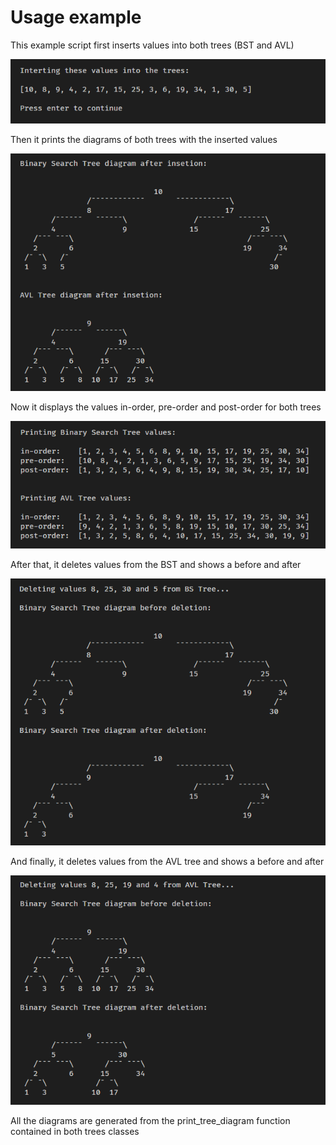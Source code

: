# Usage example

This example script first inserts values into both trees (BST and AVL)

![Values to be inserted the trees](assets/image01.png "Values to be inserted the trees")

Then it prints the diagrams of both trees with the inserted values

![Diagrams of both trees](assets/image02.png "Diagrams of both trees")

Now it displays the values in-order, pre-order and post-order for both trees

![values in-order, pre-order and post-order for both trees](assets/image03.png "values in-order, pre-order and post-order for both trees")

After that, it deletes values from the BST and shows a before and after

![before and after picture afer values deletion"](assets/image04.png "before and after picture afer values deletion from BST")

And finally, it deletes values from the AVL tree and shows a before and after

![before and after picture afer values deletion"](assets/image05.png "before and after picture afer values deletion from AVL Tree")

All the diagrams are generated from the print_tree_diagram function contained in both trees classes
